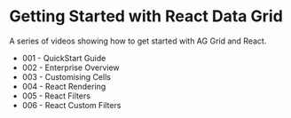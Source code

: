 # Getting Started with React Data Grid

A series of videos showing how to get started with AG Grid and React.

- 001 - QuickStart Guide
- 002 - Enterprise Overview
- 003 - Customising Cells
- 004 - React Rendering
- 005 - React Filters
- 006 - React Custom Filters